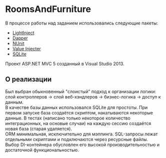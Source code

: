 # RoomsAndFurniture
В процессе работы над заданием использовались следующие пакеты:
* [LightInject](http://www.lightinject.net/)
* [Dapper](https://github.com/StackExchange/dapper-dot-net)
* [NUnit](http://www.nunit.org/)
* [Value Injecter](https://valueinjecter.codeplex.com/)
* [SQLite](https://system.data.sqlite.org/)

Проект ASP.NET MVC 5 созданный в Visual Studio 2013.

## О реализации
Был выбран обыкновенный "слоистый" подход к организации логики: слой контроллеров → слой веб-хэндлеров → бизнес-логика → доступ к данным.
<br/>
В качестве базы данных использовался SQLite для простоты. При первом запуске база создаётся скриптом, накатываются некоторые данные. В тестах (написано только некоторое количество интеграционных, на основые случаи) на каждую сессию создаётся новая база (старая удаляется).
<br/>
ORM минимальная, исключительно для мэппинга. SQL-запросы лежат отдельными скриптами и подключаются через ресурсные файлы.
<br/>
Выбор DI-контейнера обусловлен его высокой производительностью и достаточной функциональностью.
